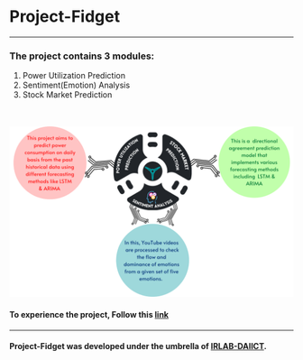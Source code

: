 # Project-Fidget
---

### The project contains 3 modules:
1. Power Utilization Prediction
1. Sentiment(Emotion) Analysis
1. Stock Market Prediction

\
\
<img src="https://github.com/cmdev007/Power-Utilisaton-Prediction/raw/main/static/img/graph.svg">

#### To experience the project, Follow this [link](https://power-daiict.tuxforums.com/)
---
#### Project-Fidget was developed under the umbrella of [IRLAB-DAIICT](http://irlab.daiict.ac.in/).